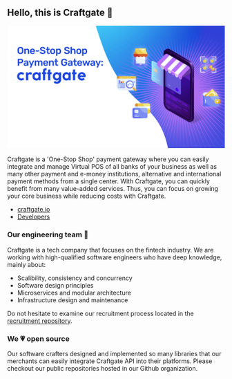 ## Hello, this is Craftgate 👋

![Craftgate banner](https://github.com/craftgate/.github/blob/master/banner.png?raw=true)

Craftgate is a 'One-Stop Shop' payment gateway where you can easily integrate and manage Virtual POS of all banks of your business as well as many other payment and e-money institutions, alternative and international payment methods from a single center. With Craftgate, you can quickly benefit from many value-added services. Thus, you can focus on growing your core business while reducing costs with Craftgate.

- [craftgate.io](https://craftgate.io/en/)
- [Developers](https://craftgate.io/en/developer/)

### Our engineering team 🙌

Craftgate is a tech company that focuses on the fintech industry. We are working with high-qualified software engineers who have deep knowledge, mainly about: 

- Scalibility, consistency and concurrency
- Software design principles
- Microservices and modular architecture
- Infrastructure design and maintenance

Do not hesitate to examine our recruitment process located in the [recruitment repository](https://github.com/craftgate/recruitment).

### We 💗 open source

Our software crafters designed and implemented so many libraries that our merchants can easily integrate Craftgate API into their platforms. Please checkout our public repositories hosted in our Github organization.
